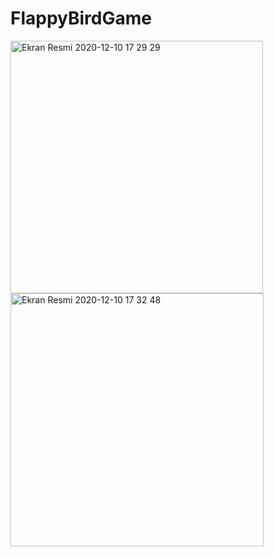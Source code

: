 # FlappyBirdGame

<img width="404" alt="Ekran Resmi 2020-12-10 17 29 29" src="https://user-images.githubusercontent.com/32497416/101785775-359d1500-3b0e-11eb-8364-811719b50031.png">
<img width="405" alt="Ekran Resmi 2020-12-10 17 32 48" src="https://user-images.githubusercontent.com/32497416/101785786-39309c00-3b0e-11eb-925d-619326ec5b3a.png">
